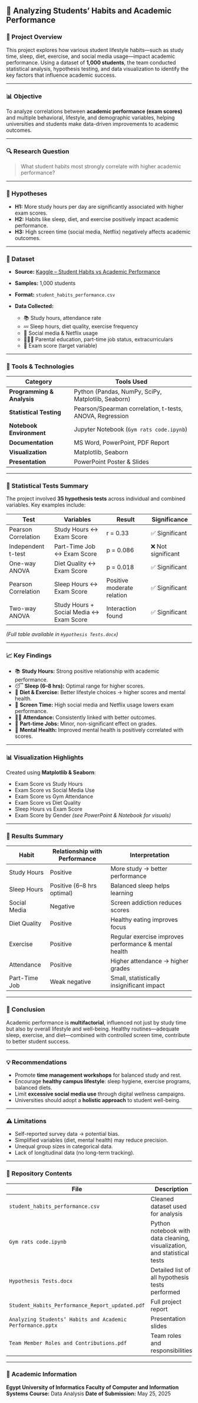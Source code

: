 
## 🧠 Analyzing Students’ Habits and Academic Performance

### 🎯 Project Overview

This project explores how various student lifestyle habits—such as study time, sleep, diet, exercise, and social media usage—impact academic performance.
Using a dataset of **1,000 students**, the team conducted statistical analysis, hypothesis testing, and data visualization to identify the key factors that influence academic success.

---

### 📊 Objective

To analyze correlations between **academic performance (exam scores)** and multiple behavioral, lifestyle, and demographic variables, helping universities and students make data-driven improvements to academic outcomes.

---

### 🔍 Research Question

> What student habits most strongly correlate with higher academic performance?

---

### 🧩 Hypotheses

* **H1:** More study hours per day are significantly associated with higher exam scores.
* **H2:** Habits like sleep, diet, and exercise positively impact academic performance.
* **H3:** High screen time (social media, Netflix) negatively affects academic outcomes.

---

### 🧮 Dataset

* **Source:** [Kaggle – Student Habits vs Academic Performance](https://www.kaggle.com/datasets/jayaantanaath/student-habits-vs-academic-performance)
* **Samples:** 1,000 students
* **Format:** `student_habits_performance.csv`
* **Data Collected:**

  * 📚 Study hours, attendance rate
  * 💤 Sleep hours, diet quality, exercise frequency
  * 📱 Social media & Netflix usage
  * 👨‍👩‍👧 Parental education, part-time job status, extracurriculars
  * 🧾 Exam score (target variable)

---

### 🧰 Tools & Technologies

| Category                   | Tools Used                                               |
| -------------------------- | -------------------------------------------------------- |
| **Programming & Analysis** | Python (Pandas, NumPy, SciPy, Matplotlib, Seaborn)       |
| **Statistical Testing**    | Pearson/Spearman correlation, t-tests, ANOVA, Regression |
| **Notebook Environment**   | Jupyter Notebook (`Gym rats code.ipynb`)                 |
| **Documentation**          | MS Word, PowerPoint, PDF Report                          |
| **Visualization**          | Matplotlib, Seaborn                                      |
| **Presentation**           | PowerPoint Poster & Slides                               |

---

### 🧠 Statistical Tests Summary

The project involved **35 hypothesis tests** across individual and combined variables.
Key examples include:

| Test                | Variables                               | Result                     | Significance      |
| ------------------- | --------------------------------------- | -------------------------- | ----------------- |
| Pearson Correlation | Study Hours ↔ Exam Score                | r = 0.33                   | ✅ Significant     |
| Independent t-test  | Part-Time Job ↔ Exam Score              | p = 0.086                  | ❌ Not significant |
| One-way ANOVA       | Diet Quality ↔ Exam Score               | p = 0.018                  | ✅ Significant     |
| Pearson Correlation | Sleep Hours ↔ Exam Score                | Positive moderate relation | ✅ Significant     |
| Two-way ANOVA       | Study Hours + Social Media ↔ Exam Score | Interaction found          | ✅ Significant     |

*(Full table available in `Hypothesis Tests.docx`)*

---

### 📈 Key Findings

* 📚 **Study Hours:** Strong positive relationship with academic performance.
* 😴 **Sleep (6–8 hrs):** Optimal range for higher scores.
* 🍎 **Diet & Exercise:** Better lifestyle choices → higher scores and mental health.
* 📱 **Screen Time:** High social media and Netflix usage lowers exam performance.
* 👩‍🏫 **Attendance:** Consistently linked with better outcomes.
* 💼 **Part-time Jobs:** Minor, non-significant effect on grades.
* 🧠 **Mental Health:** Improved mental health is positively correlated with scores.

---

### 📊 Visualization Highlights

Created using **Matplotlib & Seaborn**:

* Exam Score vs Study Hours
* Exam Score vs Social Media Use
* Exam Score vs Gym Attendance
* Exam Score vs Diet Quality
* Sleep Hours vs Exam Score
* Exam Score by Gender
  *(see PowerPoint & Notebook for visuals)*

---


### 🧾 Results Summary

| Habit         | Relationship with Performance | Interpretation                                        |
| ------------- | ----------------------------- | ----------------------------------------------------- |
| Study Hours   | Positive                      | More study → better performance                       |
| Sleep Hours   | Positive (6–8 hrs optimal)    | Balanced sleep helps learning                         |
| Social Media  | Negative                      | Screen addiction reduces scores                       |
| Diet Quality  | Positive                      | Healthy eating improves focus                         |
| Exercise      | Positive                      | Regular exercise improves performance & mental health |
| Attendance    | Positive                      | Higher attendance → higher grades                     |
| Part-Time Job | Weak negative                 | Small, statistically insignificant impact             |

---

### 🧭 Conclusion

Academic performance is **multifactorial**, influenced not just by study time but also by overall lifestyle and well-being.
Healthy routines—adequate sleep, exercise, and diet—combined with controlled screen time, contribute to better student success.

---

### 💡 Recommendations

* Promote **time management workshops** for balanced study and rest.
* Encourage **healthy campus lifestyle**: sleep hygiene, exercise programs, balanced diets.
* Limit **excessive social media use** through digital wellness campaigns.
* Universities should adopt a **holistic approach** to student well-being.

---

### ⚠️ Limitations

* Self-reported survey data → potential bias.
* Simplified variables (diet, mental health) may reduce precision.
* Unequal group sizes in categorical data.
* Lack of longitudinal data (no long-term tracking).

---

### 📂 Repository Contents

| File                                                       | Description                                                              |
| ---------------------------------------------------------- | ------------------------------------------------------------------------ |
| `student_habits_performance.csv`                           | Cleaned dataset used for analysis                                        |
| `Gym rats code.ipynb`                                      | Python notebook with data cleaning, visualization, and statistical tests |
| `Hypothesis Tests.docx`                                    | Detailed list of all hypothesis tests performed                          |
| `Student_Habits_Performance_Report_updated.pdf`            | Full project report                                                      |
| `Analyzing Students’ Habits and Academic Performance.pptx` | Presentation slides                                                      |
| `Team Member Roles and Contributions.pdf`                  | Team roles and responsibilities                                          |

---

### 🏫 Academic Information

**Egypt University of Informatics**
**Faculty of Computer and Information Systems**
**Course:** Data Analysis
**Date of Submission:** May 25, 2025

